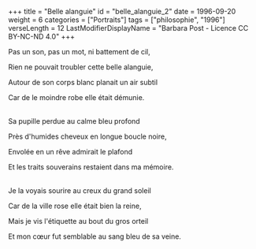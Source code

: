 +++
title = "Belle alanguie"
id = "belle_alanguie_2"
date = 1996-09-20
weight = 6
categories = ["Portraits"]
tags = ["philosophie", "1996"]
verseLength = 12
LastModifierDisplayName = "Barbara Post - Licence CC BY-NC-ND 4.0"
+++

Pas un son, pas un mot, ni battement de cil,

Rien ne pouvait troubler cette belle alanguie,

Autour de son corps blanc planait un air subtil

Car de le moindre robe elle était démunie.

 \
Sa pupille perdue au calme bleu profond

Près d'humides cheveux en longue boucle noire,

Envolée en un rêve admirait le plafond

Et les traits souverains restaient dans ma mémoire.

 \
Je la voyais sourire au creux du grand soleil

Car de la ville rose elle était bien la reine,

Mais je vis l'étiquette au bout du gros orteil

Et mon cœur fut semblable au sang bleu de sa veine.
